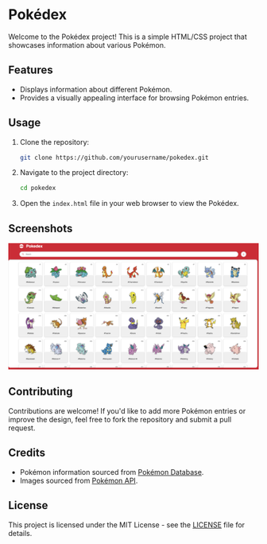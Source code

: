 # Pokédex

Welcome to the Pokédex project! This is a simple HTML/CSS project that showcases information about various Pokémon.

## Features

- Displays information about different Pokémon.
- Provides a visually appealing interface for browsing Pokémon entries.

## Usage

1. Clone the repository:

    ```bash
    git clone https://github.com/yourusername/pokedex.git
    ```

2. Navigate to the project directory:

    ```bash
    cd pokedex
    ```

3. Open the `index.html` file in your web browser to view the Pokédex.

## Screenshots

![Pokédex Screenshot](./assets/screenshot.png)

## Contributing

Contributions are welcome! If you'd like to add more Pokémon entries or improve the design, feel free to fork the repository and submit a pull request.

## Credits

- Pokémon information sourced from [Pokémon Database](https://pokemondb.net/).
- Images sourced from [Pokémon API](https://pokeapi.co/).

## License

This project is licensed under the MIT License - see the [LICENSE](LICENSE) file for details.
